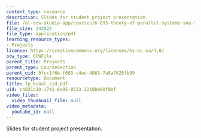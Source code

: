 ```yaml
---
content_type: resource
description: Slides for student project presentation.
file: /ol-ocw-studio-app/courses/6-895-theory-of-parallel-systems-sma-5509-fall-2003/c4831c1017416a9505332219b090fdef_fp_kunal_sid.pdf
file_size: 243525
file_type: application/pdf
learning_resource_types:
- Projects
license: https://creativecommons.org/licenses/by-nc-sa/4.0/
ocw_type: OCWFile
parent_title: Projects
parent_type: CourseSection
parent_uid: 0fcc1f6b-f683-c4ec-4863-7a5a7625fb99
resourcetype: Document
title: fp_kunal_sid.pdf
uid: c4831c10-1741-6a95-0533-2219b090fdef
video_files:
  video_thumbnail_file: null
video_metadata:
  youtube_id: null
---
```

Slides for student project presentation.